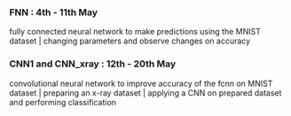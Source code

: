 ### FNN : 4th - 11th May 
fully connected neural network to make predictions using the MNIST dataset | changing parameters and observe changes on accuracy

### CNN1 and CNN_xray : 12th - 20th May
convolutional neural network to improve accuracy of the fcnn on MNIST dataset | preparing an x-ray dataset | applying a CNN on prepared dataset and performing classification
